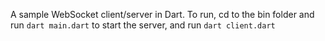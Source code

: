A sample WebSocket client/server in Dart.
To run, cd to the bin folder and run `dart main.dart` to start the server, and run `dart client.dart`